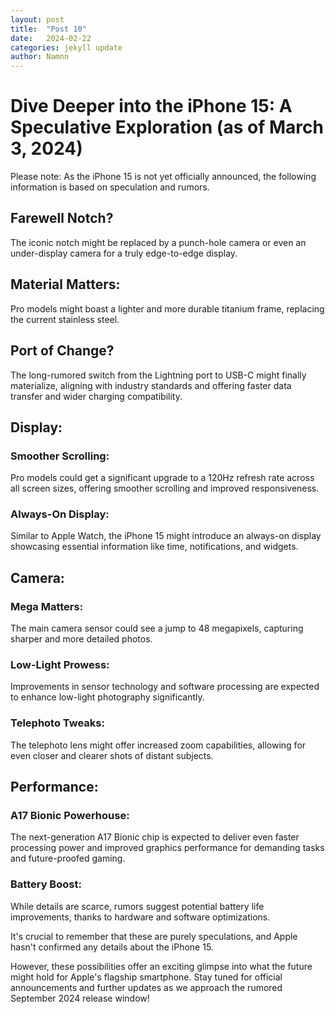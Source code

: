 ```yaml
---
layout: post
title:  "Post 10"
date:   2024-02-22
categories: jekyll update
author: Namnn
---
```


# Dive Deeper into the iPhone 15: A Speculative Exploration (as of March 3, 2024)

Please note: As the iPhone 15 is not yet officially announced, the following information is based on speculation and rumors.

## Farewell Notch?
The iconic notch might be replaced by a punch-hole camera or even an under-display camera for a truly edge-to-edge display.

## Material Matters:
Pro models might boast a lighter and more durable titanium frame, replacing the current stainless steel.

## Port of Change?
The long-rumored switch from the Lightning port to USB-C might finally materialize, aligning with industry standards and offering faster data transfer and wider charging compatibility.

## Display:
### Smoother Scrolling:
Pro models could get a significant upgrade to a 120Hz refresh rate across all screen sizes, offering smoother scrolling and improved responsiveness.
### Always-On Display:
Similar to Apple Watch, the iPhone 15 might introduce an always-on display showcasing essential information like time, notifications, and widgets.

## Camera:
### Mega Matters:
The main camera sensor could see a jump to 48 megapixels, capturing sharper and more detailed photos.
### Low-Light Prowess:
Improvements in sensor technology and software processing are expected to enhance low-light photography significantly.
### Telephoto Tweaks:
The telephoto lens might offer increased zoom capabilities, allowing for even closer and clearer shots of distant subjects.

## Performance:
### A17 Bionic Powerhouse:
The next-generation A17 Bionic chip is expected to deliver even faster processing power and improved graphics performance for demanding tasks and future-proofed gaming.
### Battery Boost:
While details are scarce, rumors suggest potential battery life improvements, thanks to hardware and software optimizations.

It's crucial to remember that these are purely speculations, and Apple hasn't confirmed any details about the iPhone 15.

However, these possibilities offer an exciting glimpse into what the future might hold for Apple's flagship smartphone. Stay tuned for official announcements and further updates as we approach the rumored September 2024 release window!
